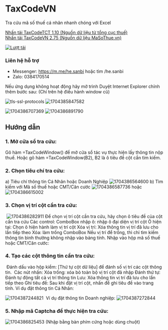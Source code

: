 # TaxCodeVN
 Tra cứu mã số thuế cá nhân nhanh chóng với Excel

[Nhấn tải TaxCodeTCT 1.10 (Nguồn dữ liệu từ tổng cục thuế)](https://github.com/SanbiVN/TaxCodeVN/releases/download/tax_code_tct/TaxCodeTCT_v1.10.zip)\
[Nhấn tải TaxCodeVN 2.75 (Nguồn dữ liệu MaSoThue.vn)](https://github.com/SanbiVN/TaxCodeVN/releases/download/tax_code/TaxCodeVN_v2.76.xlsm)

[![Lượt tải](https://img.shields.io/github/downloads/SanbiVN/TaxCodeVN/total.svg)]()

### Liên hệ hỗ trợ

- Messenger: https://m.me/he.sanbi hoặc tìm /he.sanbi
- Zalo: 0384170514


Nếu ứng dụng không hoạt động hãy mở trình Duyệt Internet Explorer chỉnh thêm bước sau: (Chỉ trên hệ điều hành window cũ)

![tls-ssl-protocols](https://user-images.githubusercontent.com/58664571/227971175-2dbeffac-12cf-4e80-a87a-da599e5186ed.jpg)
![1704385847582](https://github.com/SanbiVN/TaxCodeVN/assets/58664571/f42e9dbc-bf1d-47f4-ab5f-a43f86cd4116)





![1704386707369](https://github.com/SanbiVN/TaxCodeVN/assets/58664571/53b3a3a6-cd4d-4fc9-bad5-debd3f4c97bd)
![1704386891790](https://github.com/SanbiVN/TaxCodeVN/assets/58664571/70f1c456-3c35-46ca-889f-e3c72603032a)



## Hướng dẫn

### 1. Mở cửa sổ tra cứu:
Gõ hàm =TaxCodeWindow() để mở cửa sổ tác vụ thực hiện lấy thông tin nộp thuế.​
Hoặc gõ hàm =TaxCodeWindow(B2), B2 là ô tiêu đề cột cần tìm kiếm.​

### 2. Chọn tiêu chí tra cứu:
a) Tiêu chí thông tin Cá Nhân hoặc Doanh Nghiệp​
![1704386564600](https://github.com/SanbiVN/TaxCodeVN/assets/58664571/4233ba52-e63c-425c-bf37-9a62deabf7ec)
b) Tìm kiếm với Mã số thuế hoặc CMT/Căn cước​
![1704386587736](https://github.com/SanbiVN/TaxCodeVN/assets/58664571/9d534083-8a85-457c-8797-1e612f9b5d5e) hoặc![1704386615002](https://github.com/SanbiVN/TaxCodeVN/assets/58664571/d116d8d5-1506-487b-9e8c-7a8e20c4ad75)

### 3. Chọn vị trí cột cần tra cứu:
​
![1704386282911](https://github.com/SanbiVN/TaxCodeVN/assets/58664571/4fdb2359-e9a0-41c8-bade-b739683faf83)
Để chọn vị trí cột cần tra cứu, hãy chọn ô tiêu đề của cột cần tra cứu​
Các control:​
ComboBox nhập ô: nhập ô đại diện vị trí cột
Ô hiện tại: Chọn ô hiện hành làm vị trí cột
Xóa vị trí: Xóa thông tin vị trí đã lưu cho lần tiếp theo
Xóa: làm trống ComboBox
Nếu vị trí để trống, thì chỉ tìm kiếm thông tin bình thường không nhập vào bảng tính.​
Nhập vào hộp mã số thuế hoặc CMT/Căn cước:​
​

### 4. Tạo các cột thông tin cần tra cứu:
​
Đánh dấu vào hộp kiểm: [Thứ tự cột dữ liệu] để đánh số vị trí các cột thông tin.​
​
Các nút nhấn:​
Xóa trống: xóa bỏ toàn bộ vị trí cột đã nhập
Đánh thứ tự: Đánh tự động tất cả vị trí thông tin
Lưu: Xóa thông tin vị trí đã lưu cho lần tiếp theo
Ghi tiêu đề: Sau khi đặt vị trí cột, nhấn để ghi tiêu đề vào trang tính.
Ví dụ đặt thông tin Cá Nhân:

![1704387244821](https://github.com/SanbiVN/TaxCodeVN/assets/58664571/ad8d9472-2961-471e-8dc0-acb2b1894f6e)
​
Ví dụ đặt thông tin Doanh nghiệp:​
![1704387272844](https://github.com/SanbiVN/TaxCodeVN/assets/58664571/0cb03b75-2672-4bf4-8bc3-f7f5d3fb499a)


### 5. Nhập mã Captcha để thực hiện tra cứu:

![1704386825453](https://github.com/SanbiVN/TaxCodeVN/assets/58664571/5b90c051-4489-41f1-a124-953392a8aa86)
(Nhập bằng bàn phím cứng hoặc dùng chuột)​
